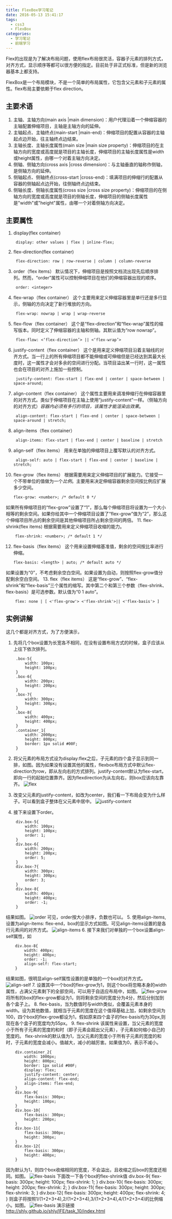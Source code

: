 ```yaml
---
title: FlexBox学习笔记
date: 2016-05-13 15:41:17
tags: 
  - css3
  - FlexBox
categories:
  - 学习笔记
  - 前端学习
---
```

Flex的出现是为了解决布局问题，使用flex布局很灵活，容器子元素的排列方式，对齐方式，显示顺序等都可以很方便的指定。目前处于非正式标准，但是新的浏览器基本上都支持。
<!-- more -->
FlexBox是一个布局模块，不是一个简单的布局属性，它包含父元素和子元素的属性。flex布局主要依赖于flex direction。
## 主要术语

1. 主轴、主轴方向(main axis |main dimension)：用户代理沿着一个伸缩容器的主轴配置伸缩项目，主轴是主轴方向的延伸。
2. 主轴起点、主轴终点(main-start |main-end)：伸缩项目的配置从容器的主轴起点边开始，往主轴终点边结束。
3. 主轴长度、主轴长度属性(main size |main size property)：伸缩项目的在主轴方向的宽度或高度就是项目的主轴长度，伸缩项目的主轴长度属性是width或height属性，由哪一个对着主轴方向决定。
4. 侧轴、侧轴方向(cross axis |cross dimension)：与主轴垂直的轴称作侧轴，是侧轴方向的延伸。
5. 侧轴起点、侧轴终点(cross-start |cross-end)：填满项目的伸缩行的配置从容器的侧轴起点边开始，往侧轴终点边结束。
6. 侧轴长度、侧轴长度属性(cross size |cross size property)：伸缩项目的在侧轴方向的宽度或高度就是项目的侧轴长度，伸缩项目的侧轴长度属性是"width"或"height"属性，由哪一个对着侧轴方向决定。

## 主要属性

1. display(flex container)

		display: other values | flex | inline-flex;
2. flex-direction(flex container)

		flex-direction: row | row-reverse | column | column-reverse
3. order（flex items）
默认情况下，伸缩项目是按照文档流出现先后顺序排列。然而，“order”属性可以控制伸缩项目在他们的伸缩容器出现的顺序。

		order: <integer> 
4. flex-wrap（flex container）
这个主要用来定义伸缩容器里是单行还是多行显示，侧轴的方向决定了新行堆放的方向。

		flex-wrap: nowrap | wrap | wrap-reverse
5. flex-flow（flex container）
这个是“flex-direction”和“flex-wrap”属性的缩写版本。同时定义了伸缩容器的主轴和侧轴。其默认值为“row nowrap”。

		flex-flow: <‘flex-direction’> || <‘flex-wrap’>
6. justify-content（flex container）
这个是用来定义伸缩项目沿着主轴线的对齐方式。当一行上的所有伸缩项目都不能伸缩或可伸缩但是已经达到其最大长度时，这一属性才会对多余的空间进行分配。当项目溢出某一行时，这一属性也会在项目的对齐上施加一些控制。

		justify-content: flex-start | flex-end | center | space-between | space-around;
7. align-content（flex container）
这个属性主要用来调准伸缩行在伸缩容器里的对齐方式。类似于伸缩项目在主轴上使用“justify-content”一样。（侧轴方向的对齐方式）*容器内必须有多行的项目，该属性才能渲染出效果*。

		align-content: flex-start | flex-end | center | space-between | space-around | stretch;
8. align-items（flex container）

		align-items: flex-start | flex-end | center | baseline | stretch
9. align-self（flex items）
用来在单独的伸缩项目上覆写默认的对齐方式。

		align-self: auto | flex-start | flex-end | center | baseline | stretch;
10. flex-grow（flex items）
根据需要用来定义伸缩项目的扩展能力。它接受一个不带单位的值做为一个*比例*。主要用来决定伸缩容器剩余空间按比例应扩展多少空间。

		flex-grow: <number>; /* default 0 */
如果所有伸缩项目的“flex-grow”设置了“1”，那么每个伸缩项目将设置为一个大小相等的剩余空间。如果你给其中一个伸缩项目设置了“flex-grow”值为“2”，那么这个伸缩项目所占的剩余空间是其他伸缩项目所占剩余空间的两倍。
11. flex-shrink(flex items)
根据需要用来定义伸缩项目收缩的能力。

		flex-shrink: <number>; /* default 1 */
12. flex-basis（flex items）
这个用来设置伸缩基准值，剩余的空间按比率进行伸缩。

		flex-basis: <length> | auto; /* default auto */
如果设置为“0”，不考虑剩余空白空间。如果设置为自动，则按照flex-grow值分配剩余空白空间。
13. flex（flex items）
这是“flex-grow”、“flex-shrink”和“flex-basis”三个属性的缩写。其中第二个和第三个参数（flex-shrink、flex-basis）是可选参数。默认值为“0 1 auto”。

		flex: none | [ <'flex-grow'> <'flex-shrink'>|| <'flex-basis'> ]

## 实例讲解

这几个都是对齐方式，为了方便演示，
1. 先将几个box设置为长宽各不相同，在没有设置布局方式的时候，盒子应该从上往下依次排列。

		.box-5{
			width: 100px;
			height: 100px;
		}
		.box-6{
			width: 200px;
			height: 200px;
		}
		.box-7{
			width: 300px;
			height: 300px;
		}
		.box-8{
			width: 400px;
			height: 400px;
		}
		.container_1{
			width: 2000px;
			height: 800px;
			border: 1px solid #00F;
		}
2. 将父元素的布局方式设为display:flex之后，子元素的四个盒子显示到同一排，如图。因为如果没有设置其他的属性，flexbox布局方式中默认flex-direction为row，即从左向右的方式排列。justify-content默认为flex-start，即向一行的起始位置靠齐。因为flexdirection为从左向右，则box应该向左靠齐。
![flex](/img/flex/2.jpg)
3. 改变父元素的justify-content，如改为center，我们看一下布局会变为什么样子。可以看到盒子整体在父元素中居中。
![justify-content](/img/flex/3.jpg)
4. 接下来设置下order。

		div.box-5{
			width: 100px;
			height: 100px;
			order: 1;
		}
		div.box-6{
			width: 200px;
			height: 200px;
			order: 5;
		}
		div.box-7{
			width: 300px;
			height: 300px;
			order: 3;
		}
		div.box-8{
			width: 400px;
			height: 400px;
			order: -1;
		}
结果如图。
![order](/img/flex/4.jpg)
可见，order按大小排序，负数也可以。
5. 使用align-items,设置为align-items: flex-end，box的显示方式如图。可见align-items设置的是各行元素间的对齐方式。
![align-items](/img/flex/5.jpg)
6. 接下来我们对单独的一个box设置align-self属性，如

		div.box-8{
			width: 400px;
			height: 400px;
			order: -1;
			align-self: flex-start;
		}
结果如图，很明显align-self属性设置的是单独的一个box的对齐方式。
![align-self](/img/flex/6.jpg)
7. 设置其中一个box的flex-grow为1，则这个box将忽略本身的width属性，占满父元素剩下的全部空间，可以用于自适应布局中，如图。
![flex-grow](/img/flex/7.jpg)
将所有的box的flex-grow都设为1，则将剩余空间的宽度分为4分，然后分别加到各个盒子上。
8. flex-basis，当为数值时与width类似，会覆盖元素本身的width。设为其他数值，就相当于元素的宽度在这个值得基础上加，如剩余空间为100，四个box的flex-grow都设为1，假如原来四个盒子的flex-basis均为30px,则现在各个盒子的宽度均为55px。
9. flex-shrink
该属性来设置，当父元素的宽度小于所有子元素的宽度的和时（即子元素会超出父元素），子元素如何缩小自己的宽度的。
flex-shrink的默认值为1，当父元素的宽度小于所有子元素的宽度的和时，子元素的宽度会减小。值越大，减小的越厉害。如果值为0，表示不减小。

		div.container_2{
			width: 1000px;
			height: 800px;
			border: 1px solid #00F;
			display: flex;
			justify-content: center;
			align-content: flex-end;
			align-items: flex-end;
		}
		div.box-9{
			flex-basis: 300px;
			height: 100px;
		}
		div.box-10{
			flex-basis: 300px;
			height: 200px;
		}
		div.box-11{
			flex-basis: 300px;
			height: 300px;
		}
		div.box-12{
			flex-basis: 300px;
			height: 400px;
		}
因为默认为1，则四个box收缩相同的宽度，不会溢出，且收缩之后box的宽度还相同。如图。
![flex-basis](/img/flex/8.jpg)
下面改一下各个box的flex-shrink值
		div.box-9{
			flex-basis: 300px;
			height: 100px;
			flex-shrink: 1;
		}
		div.box-10{
			flex-basis: 300px;
			height: 200px;
			flex-shrink: 2;
		}
		div.box-11{
			flex-basis: 300px;
			height: 300px;
			flex-shrink: 3;
		}
		div.box-12{
			flex-basis: 300px;
			height: 400px;
			flex-shrink: 4;
		}
则盒子将按照1/(1+2+3+4),2/(1+2+3+4),3/(1+2+3+4),4/(1+2+3+4)的比例缩小。如图。
![flex-basis](/img/flex/9.jpg)
演示链接
http://shly.github.io/shly/IFE/task_10/index.html